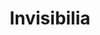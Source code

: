 ---
title:         "Invisibilia"
description:   "Invisibilia (Latin for 'all the invisible things') is about the invisible forces that control human behavior - ideas, beliefs, assumptions and emotions. Co-hosted by Lulu Miller and Alix Spiegel, Invisibilia interweaves narrative storytelling with scientific research that will ultimately make you see your own life differently."
url-thumbnail: "http://media.npr.org/images/podcasts/primary/icon_510307-915949e80ad42a31e2a2b741f635a7afd01c580e.jpg?s=1400"
url-rss:       "http://www.npr.org/rss/podcast.php?id=510307"
url-web:       "http://www.npr.org/programs/invisibilia/"
url-itunes:    "https://itunes.apple.com/us/podcast/invisibilia/id953290300?mt=2&uo=4"
tags:          [culture]
---
